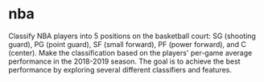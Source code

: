 # nba
Classify NBA players into 5 positions on the basketball court: SG (shooting guard), PG (point guard), SF (small forward), PF (power forward), and C (center). Make the classification based on the players' per-game average performance in the 2018-2019 season. The goal is to achieve the best performance by exploring several different classifiers and features.
